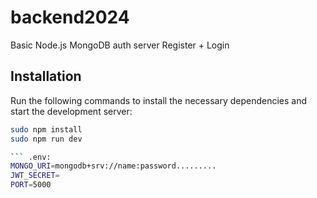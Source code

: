 # backend2024

Basic Node.js MongoDB auth server
Register + Login 

## Installation

Run the following commands to install the necessary dependencies and start the development server:

```bash
sudo npm install
sudo npm run dev

``` .env:
MONGO_URI=mongodb+srv://name:password.........
JWT_SECRET=
PORT=5000
